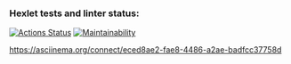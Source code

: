 ### Hexlet tests and linter status:
[![Actions Status](https://github.com/ElenaBronina/python-project-49/actions/workflows/hexlet-check.yml/badge.svg)](https://github.com/ElenaBronina/python-project-49/actions)
[![Maintainability](https://api.codeclimate.com/v1/badges/cc6cb8f73e51c970c4d4/maintainability)](https://codeclimate.com/github/ElenaBronina/python-project-49/maintainability)

 https://asciinema.org/connect/eced8ae2-fae8-4486-a2ae-badfcc37758d
